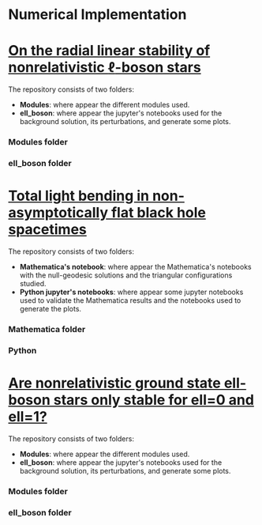 # Numerical Implementation

# [On the radial linear stability of nonrelativistic $\ell$-boson stars](https://journals.aps.org/prd/abstract/10.1103/PhysRevD.107.084001)

The repository consists of two folders: 

- **Modules**: where appear the different modules used.
- **ell_boson**: where appear the jupyter's notebooks used for the background solution, its perturbations, and generate some plots.

### Modules folder


### ell_boson folder

# [Total light bending in non-asymptotically flat black hole spacetimes](https://iopscience.iop.org/article/10.1088/1361-6382/ad0e81)

The repository consists of two folders: 

- **Mathematica's notebook**: where appear the Mathematica's notebooks with the null-geodesic solutions and the triangular configurations studied.
- **Python jupyter's notebooks**: where appear some jupyter notebooks used to validate the Mathematica results and the notebooks used to generate the plots.

### Mathematica folder


### Python

# [Are nonrelativistic ground state  ell-boson stars only stable for ell=0 and ell=1?](https://arxiv.org/abs/2310.18405)
The repository consists of two folders: 

- **Modules**: where appear the different modules used.
- **ell_boson**: where appear the jupyter's notebooks used for the background solution, its perturbations, and generate some plots.

### Modules folder


### ell_boson folder
